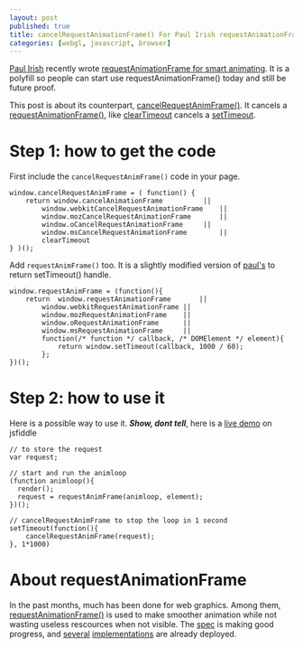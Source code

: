 ```yaml
---
layout: post
published: true
title: cancelRequestAnimationFrame() For Paul Irish requestAnimationFrame()
categories: [webgl, javascript, browser]
---
```


[Paul Irish](http://paulirish.com/) recently
wrote [requestAnimationFrame for smart animating](http://paulirish.com/2011/requestanimationframe-for-smart-animating/).
It is a polyfill so people can start use requestAnimationFrame() today and still be future proof.

This post is about its counterpart,
[cancelRequestAnimFrame()](http://webstuff.nfshost.com/anim-timing/Overview.html#cancelRequestAnimationFrame).
It cancels a [requestAnimationFrame()](http://webstuff.nfshost.com/anim-timing/Overview.html#requestAnimationFrame),
like [clearTimeout](https://developer.mozilla.org/en/DOM/window.clearTimeout)
cancels a [setTimeout](https://developer.mozilla.org/en/DOM/window.setTimeout).

<!-- more -->

# Step 1: how to get the code

First include the ```cancelRequestAnimFrame()``` code in your page. 

	window.cancelRequestAnimFrame = ( function() {
		return window.cancelAnimationFrame			||
			window.webkitCancelRequestAnimationFrame	||
			window.mozCancelRequestAnimationFrame 		||
			window.oCancelRequestAnimationFrame		||
			window.msCancelRequestAnimationFrame		||
			clearTimeout
	} )();
	
Add ```requestAnimFrame()``` too. It is a slightly modified version of
[paul's](http://paulirish.com/2011/requestanimationframe-for-smart-animating/)
to return setTimeout() handle.

	window.requestAnimFrame = (function(){
		return  window.requestAnimationFrame       || 
			window.webkitRequestAnimationFrame || 
			window.mozRequestAnimationFrame    || 
			window.oRequestAnimationFrame      || 
			window.msRequestAnimationFrame     || 
			function(/* function */ callback, /* DOMElement */ element){
				return window.setTimeout(callback, 1000 / 60);
			};
	})();


# Step 2: how to use it

Here is a possible way to use it.
***Show, dont tell***, here is a [live demo](http://jsfiddle.net/ghjKC/3/) on jsfiddle

    // to store the request
    var request;
    
    // start and run the animloop
    (function animloop(){
      render();
      request = requestAnimFrame(animloop, element);
    })();
    
    // cancelRequestAnimFrame to stop the loop in 1 second
    setTimeout(function(){
        cancelRequestAnimFrame(request);				
    }, 1*1000)


# About requestAnimationFrame

In the past months, much has been done for web graphics. Among them, 
[requestAnimationFrame()](http://webstuff.nfshost.com/anim-timing/Overview.html)
is used to make smoother animation while not wasting useless
rescources when not visible.
The [spec](http://webstuff.nfshost.com/anim-timing/Overview.html) is making good
progress, and [several](http://dev.chromium.org/developers/design-documents/requestanimationframe-implementation)
[implementations](https://developer.mozilla.org/en/DOM/window.mozRequestAnimationFrame) are already deployed.

